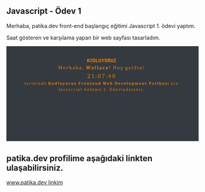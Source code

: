 ## Javascript - Ödev 1

Merhaba, patika.dev front-end başlangıç eğitimi Javascript 1. ödevi yaptım. 

Saat gösteren ve karşılama yapan bir web sayfası tasarladım.


![alt text for screen readers](/javascript_odev1.JPG "Text to show on mouseover")



patika.dev profilime aşağıdaki linkten ulaşabilirsiniz.
------------------------------------------------------

[www.patika.dev linkim](https://app.patika.dev/tunadev) 
